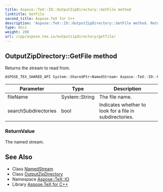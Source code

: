 ```yaml
---
title: Aspose::TeX::IO::OutputZipDirectory::GetFile method
linktitle: GetFile
second_title: Aspose.TeX for C++
description: 'Aspose::TeX::IO::OutputZipDirectory::GetFile method. Returns the stream to read from in C++.'
type: docs
weight: 200
url: /cpp/aspose.tex.io/outputzipdirectory/getfile/
---
```

## OutputZipDirectory::GetFile method


Returns the stream to read from.

```cpp
ASPOSE_TEX_SHARED_API System::SharedPtr<NamedStream> Aspose::TeX::IO::OutputZipDirectory::GetFile(System::String fileName, bool searchSubdirectories=false) override
```


| Parameter | Type | Description |
| --- | --- | --- |
| fileName | System::String | The file name. |
| searchSubdirectories | bool | Indicates whether to look for a file in subdirectories. |

### ReturnValue

The named stream.

## See Also

* Class [NamedStream](../../namedstream/)
* Class [OutputZipDirectory](../)
* Namespace [Aspose::TeX::IO](../../)
* Library [Aspose.TeX for C++](../../../)
